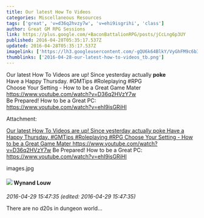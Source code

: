 ```yaml
---
title: Our latest How To Videos
categories: Miscellaneous Resources
tags: ['great', 'v=d36q2hvzy7w', 'v=ehi9isgrihi', 'class']
author: Great GM RPG Sessions
link: https://plus.google.com/+BaconBattalionRPG/posts/jCcLng6p3UY
published: 2016-04-28T05:35:17.537Z
updated: 2016-04-28T05:35:17.537Z
imagelink: ['https://lh3.googleusercontent.com/-gQU6k64BlkY/VyGhFM9c6bI/AAAAAAAAAn0/xOAIAd4TeJ4kT6bQ7GLpxyzLKdXix6vUg/w251-h201/images.jpg']
thumblinks: ['2016-04-28-our-latest-how-to-videos_tb.png']
---
```


Our latest How To Videos are up! Since yesterday actually <b>poke</b><br />Have a Happy Thursday. ‪#‎GMTips‬ ‪#‎Roleplaying‬ ‪#‎RPG‬<br />Choose Your Setting - How to be a Great Game Mater<br /><a href="https://www.youtube.com/watch?v=D36q2HVzY7w" class="ot-anchor">https://www.youtube.com/watch?v=D36q2HVzY7w</a><br />Be Prepared! How to be a Great PC:<br /><a href="https://www.youtube.com/watch?v=ehI9isGRiHI" class="ot-anchor">https://www.youtube.com/watch?v=ehI9isGRiHI</a>


Attachment:

<a href='https://plus.google.com/photos/109436258509418833173/albums/6278476463799757905/6278476466281572786?sqi=100084733231320276299&sqsi=ce1a3f63-0134-470d-90ae-6eb5a12174e9'>Our latest How To Videos are up! Since yesterday actually poke
Have a Happy Thursday. ‪#‎GMTips‬ ‪#‎Roleplaying‬ ‪#‎RPG‬
Choose Your Setting - How to be a Great Game Mater
https://www.youtube.com/watch?v=D36q2HVzY7w
Be Prepared! How to be a Great PC:
https://www.youtube.com/watch?v=ehI9isGRiHI</a>


images.jpg
<div id='comment z13awlga1trydhdrw04cfncpduboihpw4v40k'>
  <h4><img src='{{site.baseurl}}//images/avatars/111256963556395023796_photo.jpg'> Wynand Louw</h4>
      <p><cite>2016-04-29 15:47:35 (edited: 2016-04-29 15:47:35)</cite></p>
        <p>There are no d20s in dungeon world...</p>
</div>
        